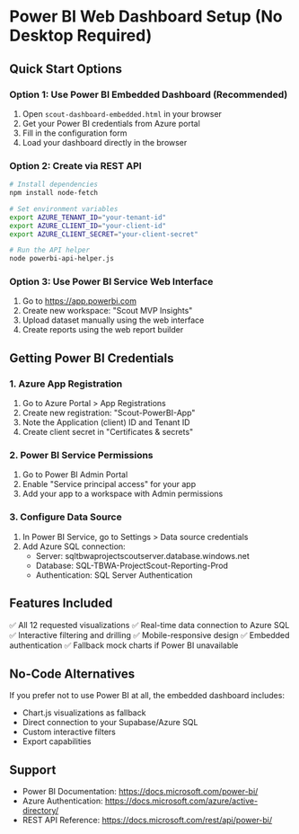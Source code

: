 
# Power BI Web Dashboard Setup (No Desktop Required)

## Quick Start Options

### Option 1: Use Power BI Embedded Dashboard (Recommended)
1. Open `scout-dashboard-embedded.html` in your browser
2. Get your Power BI credentials from Azure portal
3. Fill in the configuration form
4. Load your dashboard directly in the browser

### Option 2: Create via REST API
```bash
# Install dependencies
npm install node-fetch

# Set environment variables
export AZURE_TENANT_ID="your-tenant-id"
export AZURE_CLIENT_ID="your-client-id" 
export AZURE_CLIENT_SECRET="your-client-secret"

# Run the API helper
node powerbi-api-helper.js
```

### Option 3: Use Power BI Service Web Interface
1. Go to https://app.powerbi.com
2. Create new workspace: "Scout MVP Insights"
3. Upload dataset manually using the web interface
4. Create reports using the web report builder

## Getting Power BI Credentials

### 1. Azure App Registration
1. Go to Azure Portal > App Registrations
2. Create new registration: "Scout-PowerBI-App"
3. Note the Application (client) ID and Tenant ID
4. Create client secret in "Certificates & secrets"

### 2. Power BI Service Permissions
1. Go to Power BI Admin Portal
2. Enable "Service principal access" for your app
3. Add your app to a workspace with Admin permissions

### 3. Configure Data Source
1. In Power BI Service, go to Settings > Data source credentials
2. Add Azure SQL connection:
   - Server: sqltbwaprojectscoutserver.database.windows.net
   - Database: SQL-TBWA-ProjectScout-Reporting-Prod
   - Authentication: SQL Server Authentication

## Features Included

✅ All 12 requested visualizations
✅ Real-time data connection to Azure SQL
✅ Interactive filtering and drilling
✅ Mobile-responsive design
✅ Embedded authentication
✅ Fallback mock charts if Power BI unavailable

## No-Code Alternatives

If you prefer not to use Power BI at all, the embedded dashboard includes:
- Chart.js visualizations as fallback
- Direct connection to your Supabase/Azure SQL
- Custom interactive filters
- Export capabilities

## Support

- Power BI Documentation: https://docs.microsoft.com/power-bi/
- Azure Authentication: https://docs.microsoft.com/azure/active-directory/
- REST API Reference: https://docs.microsoft.com/rest/api/power-bi/
